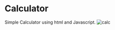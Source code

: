 # Calculator
Simple Calculator using html and Javascript.
![calc](https://user-images.githubusercontent.com/102311917/159966084-e3dc0928-10c8-42bc-8909-e2fdfae79b68.PNG)
